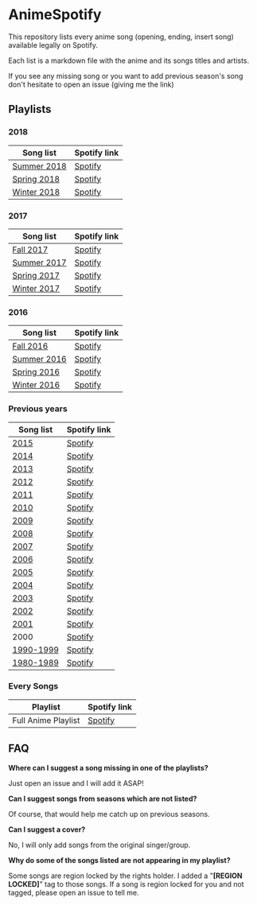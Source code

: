 # AnimeSpotify

This repository lists every anime song (opening, ending, insert song) available legally on Spotify. 

Each list is a markdown file with the anime and its songs titles and artists.

If you see any missing song or you want to add previous season's song don't hesitate to open an issue (giving me the link)

## Playlists

### 2018
| Song list  | Spotify link |
| ---------- | ------------ |
| [Summer 2018](2018/03-summer-2018.md) | [Spotify](https://open.spotify.com/user/fz230568w0ccmom2dg3zvxq1h/playlist/3NNKsuuPHMF2HGZsT10M6y) |
| [Spring 2018](2018/02-spring-2018.md) | [Spotify](https://open.spotify.com/user/fz230568w0ccmom2dg3zvxq1h/playlist/3sfN5Q4d0EJj7LrIhp0Fpx) |
| [Winter 2018](2018/01-winter-2018.md) | [Spotify](https://open.spotify.com/user/fz230568w0ccmom2dg3zvxq1h/playlist/5IZtmxmFIX0Ml3ONhOSeXK) |

### 2017
| Song list  | Spotify link |
| ---------- | ------------ |
| [Fall 2017](2017/04-fall-2017.md) | [Spotify](https://open.spotify.com/user/fz230568w0ccmom2dg3zvxq1h/playlist/1zK9Fji4tXSVuzhjpcCF1Y) | 
| [Summer 2017](2017/03-summer-2017.md) | [Spotify](https://open.spotify.com/user/fz230568w0ccmom2dg3zvxq1h/playlist/6z5sf94CtFgHFLgzM4Zuci) | 
| [Spring 2017](2017/02-spring-2017.md) | [Spotify](https://open.spotify.com/user/fz230568w0ccmom2dg3zvxq1h/playlist/7gp98FtFQ5jr4uv1GDj4L1) | 
| [Winter 2017](2017/01-winter-2017.md) | [Spotify](https://open.spotify.com/user/fz230568w0ccmom2dg3zvxq1h/playlist/6o2jjsEGMEVA07lTOZ9I3P) | 

### 2016

| Song list  | Spotify link |
| ---------- | ------------ |
| [Fall 2016](2016/04-fall-2016.md) | [Spotify](https://open.spotify.com/user/fz230568w0ccmom2dg3zvxq1h/playlist/0zDe7p2LbbLMRtCJu9tnFI) |
| [Summer 2016](2016/03-summer-2016.md)  | [Spotify](https://open.spotify.com/user/fz230568w0ccmom2dg3zvxq1h/playlist/377p4Nxg25TJUxuI1nvjsB) |
| [Spring 2016](2016/02-spring-2016.md)  | [Spotify](https://open.spotify.com/user/fz230568w0ccmom2dg3zvxq1h/playlist/0f3DlkFQ3xYT6gf1sQnMH0) |
| [Winter 2016](2016/01-winter-2016.md)  | [Spotify](https://open.spotify.com/user/fz230568w0ccmom2dg3zvxq1h/playlist/5BitUwdvLSUkao8ebAccer) |

### Previous years

| Song list  | Spotify link |
| ---------- | ------------ |
| [2015](2015/2015.md)  | [Spotify](https://open.spotify.com/user/fz230568w0ccmom2dg3zvxq1h/playlist/6P8tZuYo14YFOIDBEF1cgC) |
| [2014](2014/2014.md)  | [Spotify](https://open.spotify.com/user/fz230568w0ccmom2dg3zvxq1h/playlist/2PzPE0RWIMVBEyGSYLCALZ) |
| [2013](2013/2013.md)  | [Spotify](https://open.spotify.com/user/fz230568w0ccmom2dg3zvxq1h/playlist/3kA3G7inbL2qeNqw6hkfsA) |
| [2012](2012/2012.md)  | [Spotify](https://open.spotify.com/user/fz230568w0ccmom2dg3zvxq1h/playlist/5l5Cll6B2hI4TKrB7k3ujv) |
| [2011](2011/2011.md)  | [Spotify](https://open.spotify.com/user/fz230568w0ccmom2dg3zvxq1h/playlist/1Dak9MxmVd5zJVJQrlNQBS) |
| [2010](2010/2010.md)  | [Spotify](https://open.spotify.com/user/fz230568w0ccmom2dg3zvxq1h/playlist/3lWKoqSb4yyj6xYeDoyAUn) |
| [2009](2009/2009.md)  | [Spotify](https://open.spotify.com/user/fz230568w0ccmom2dg3zvxq1h/playlist/5AKRPdH6o47d268v7KAlAO) |
| [2008](2008/2008.md)  | [Spotify](https://open.spotify.com/user/fz230568w0ccmom2dg3zvxq1h/playlist/6KeF5KzNevmQVRYuxRosRP) |
| [2007](2007/2007.md)  | [Spotify](https://open.spotify.com/user/fz230568w0ccmom2dg3zvxq1h/playlist/40NmtYQuqz21GlFOCBGnhR) |
| [2006](2006/2006.md)  | [Spotify](https://open.spotify.com/user/fz230568w0ccmom2dg3zvxq1h/playlist/4GHCCtCHrARlsjc36W951g) |
| [2005](2005/2005.md)  | [Spotify](https://open.spotify.com/user/fz230568w0ccmom2dg3zvxq1h/playlist/23DJFfXpIU4Ica9194SN6f) |
| [2004](2004/2004.md)  | [Spotify](https://open.spotify.com/user/fz230568w0ccmom2dg3zvxq1h/playlist/1IgTDKX3WqZFJavret9PRD) |
| [2003](2003/2003.md)  | [Spotify](https://open.spotify.com/user/fz230568w0ccmom2dg3zvxq1h/playlist/4CJB7bfYw6EpeY8F5yJvPI) |
| [2002](2002/2002.md)  | [Spotify](https://open.spotify.com/user/fz230568w0ccmom2dg3zvxq1h/playlist/6dEJ2qGx3vVfUFwfUS5kyk) |
| [2001](2001/2001.md)  | [Spotify](https://open.spotify.com/user/fz230568w0ccmom2dg3zvxq1h/playlist/2rv2ND7fCOjv8X6Dx6bWaQ) |
| 2000 | [Spotify](https://open.spotify.com/user/fz230568w0ccmom2dg3zvxq1h/playlist/61eSQoHdiwe46DHBxyY8cM?si=z3CtU7x3SJOtqlu5LsAFIw) |
| [1990-1999](1990-1999/1990-1999.md) | [Spotify](https://open.spotify.com/user/fz230568w0ccmom2dg3zvxq1h/playlist/3wwteFRGNiBEDYYgKLZdQC) |
| [1980-1989](1980-1989/1980-1989.md) | [Spotify](https://open.spotify.com/user/fz230568w0ccmom2dg3zvxq1h/playlist/6sYDCCSNTd6og2oLvefJwA) |

### Every Songs

| Playlist  | Spotify link |
| ---------- | ------------ |
| Full Anime Playlist | [Spotify](https://open.spotify.com/user/fz230568w0ccmom2dg3zvxq1h/playlist/0Bzo4KDACIspridcjsNXkA?si=V92SEbfxT6iwCVy3WOQijg) |

## FAQ 

**Where can I suggest a song missing in one of the playlists?**

Just open an issue and I will add it ASAP!

**Can I suggest songs from seasons which are not listed?**

Of course, that would help me catch up on previous seasons.

**Can I suggest a cover?**

No, I will only add songs from the original singer/group.

**Why do some of the songs listed are not appearing in my playlist?**

Some songs are region locked by the rights holder. I added a "**[REGION LOCKED]**" tag to those songs.
If a song is region locked for you and not tagged, please open an issue to tell me.